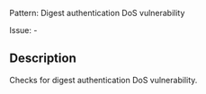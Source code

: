 Pattern: Digest authentication DoS vulnerability

Issue: - 

## Description

Checks for digest authentication DoS vulnerability.
